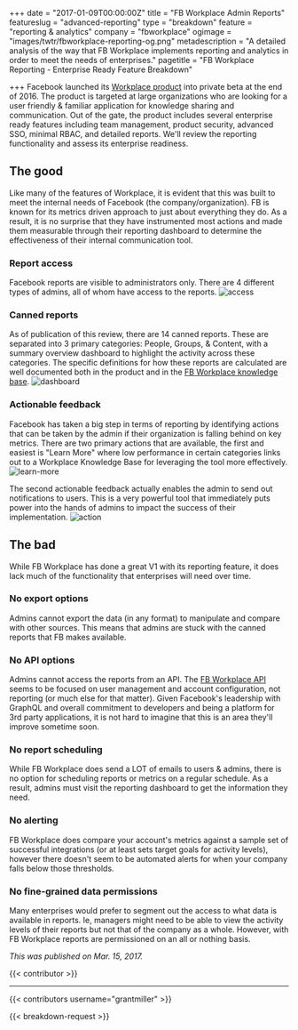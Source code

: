 +++
date = "2017-01-09T00:00:00Z"
title = "FB Workplace Admin Reports"
featureslug = "advanced-reporting"
type = "breakdown"
feature = "reporting & analytics"
company = "fbworkplace"
ogimage = "images/twtr/fbworkplace-reporting-og.png"
metadescription = "A detailed analysis of the way that FB Workplace implements reporting and analytics in order to meet the needs of enterprises."
pagetitle = "FB Workplace Reporting - Enterprise Ready Feature Breakdown"

+++
Facebook launched its [Workplace product](https://workplace.fb.com) into private beta at the end of 2016. The product is targeted at large organizations who are looking for a user friendly & familiar application for knowledge sharing and communication. Out of the gate, the product includes several enterprise ready features including team management, product security, advanced SSO, minimal RBAC, and detailed reports. We'll review the reporting functionality and assess its enterprise readiness.

## The good
Like many of the features of Workplace, it is evident that this was built to meet the internal needs of Facebook (the company/organization). FB is known for its metrics driven approach to just about everything they do. As a result, it is no surprise that they have instrumented most actions and made them measurable through their reporting dashboard to determine the effectiveness of their internal communication tool.

### Report access
Facebook reports are visible to administrators only. There are 4 different types of admins, all of whom have access to the reports.
![access](/fbworkplace/images/fb-access.png)

### Canned reports
As of publication of this review, there are 14 canned reports. These are separated into 3 primary categories: People, Groups, & Content, with a summary overview dashboard to highlight the activity across these categories. The specific definitions for how these reports are calculated are well documented both in the product and in the [FB Workplace knowledge base](https://www.facebook.com/help/work/807043472738394/?helpref=hc_fnav).
![dashboard](/fbworkplace/images/fb-reports-dasboard.png)

### Actionable feedback
Facebook has taken a big step in terms of reporting by identifying actions that can be taken by the admin if their organization is falling behind on key metrics. There are two primary actions that are available, the first and easiest is "Learn More" where low performance in certain categories links out to a Workplace Knowledge Base for leveraging the tool more effectively.
![learn-more](/fbworkplace/images/fb-learn-more.png)

The second actionable feedback actually enables the admin to send out notifications to users. This is a very powerful tool that immediately puts power into the hands of admins to impact the success of their implementation.
![action](/fbworkplace/images/fb-report-action.png)

## The bad
While FB Workplace has done a great V1 with its reporting feature, it does lack much of the functionality that enterprises will need over time.

### No export options
Admins cannot export the data (in any format) to manipulate and compare with other sources. This means that admins are stuck with the canned reports that FB makes available.

### No API options
Admins cannot access the reports from an API. The [FB Workplace API](https://developers.facebook.com/docs/workplace) seems to be focused on user management and account configuration, not reporting (or much else for that matter). Given Facebook's leadership with GraphQL and overall commitment to developers and being a platform for 3rd party applications, it is not hard to imagine that this is an area they'll improve sometime soon.

### No report scheduling
While FB Workplace does send a LOT of emails to users & admins, there is no option for scheduling reports or metrics on a regular schedule. As a result, admins must visit the reporting dashboard to get the information they need.

### No alerting
FB Workplace does compare your account's metrics against a sample set of successful integrations (or at least sets target goals for activity levels), however there doesn't seem to be automated alerts for when your company falls below those thresholds.

### No fine-grained data permissions
Many enterprises would prefer to segment out the access to what data is available in reports. Ie, managers might need to be able to view the activity levels of their reports but not that of the company as a whole. However, with FB Workplace reports are permissioned on an all or nothing basis.

*This was published on Mar. 15, 2017.*

{{< contributor >}}

----
{{< contributors username="grantmiller" >}}

{{< breakdown-request >}}
